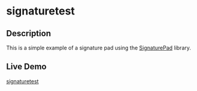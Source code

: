 # signaturetest

## Description

This is a simple example of a signature pad using the [SignaturePad](https://github.com/szimek/signature_pad) library.

## Live Demo

[signaturetest](https://jorgejimenezq.github.io/signaturetest/)
